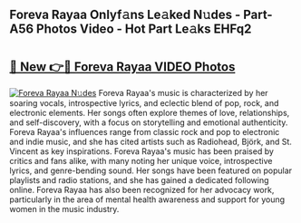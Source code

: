 ## Foreva Rayaa Onlyf𝚊ns Le𝚊ked N𝚞des - Part-A56 Photos Video - Hot Part Le𝚊ks EHFq2

# <h2><a href="http://ac47425.deff.icu/?id=Foreva+Rayaa">🔗 New 👉🔴 Foreva Rayaa VIDEO Photos</a></h2>

[![Foreva Rayaa N𝚞des](https://i.imgur.com/rIISA9y.gif)](http://ac47425.deff.icu/?id=Foreva+Rayaa)
Foreva Rayaa's music is characterized by her soaring vocals, introspective lyrics, and eclectic blend of pop, rock, and electronic elements. Her songs often explore themes of love, relationships, and self-discovery, with a focus on storytelling and emotional authenticity. Foreva Rayaa's influences range from classic rock and pop to electronic and indie music, and she has cited artists such as Radiohead, Björk, and St. Vincent as key inspirations. Foreva Rayaa's music has been praised by critics and fans alike, with many noting her unique voice, introspective lyrics, and genre-bending sound. Her songs have been featured on popular playlists and radio stations, and she has gained a dedicated following online. Foreva Rayaa has also been recognized for her advocacy work, particularly in the area of mental health awareness and support for young women in the music industry.

